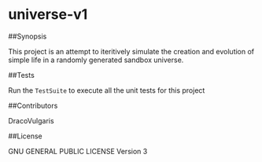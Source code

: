 # universe-v1

##Synopsis

This project is an attempt to iteritively simulate the creation and evolution of simple life in a randomly generated sandbox universe.

##Tests

Run the `TestSuite` to execute all the unit tests for this project

##Contributors

DracoVulgaris

##License

GNU GENERAL PUBLIC LICENSE
Version 3